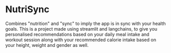 # NutriSync
Combines "nutrition" and "sync" to imply the app is in sync with your health goals.
This is a project made using streamlit and langchains, to give you personalised recommendations based on your daily meal intake and workout session along with your recommended calorie intake based on your height, weight and gender as well.
